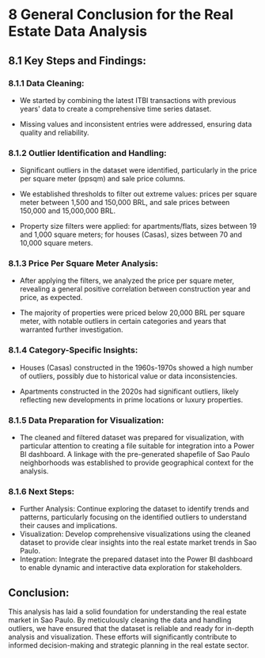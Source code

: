 # 8  General Conclusion for the Real Estate Data Analysis

## 8.1  Key Steps and Findings:

### 8.1.1  Data Cleaning:
- We started by combining the latest ITBI transactions with previous years' data to create a comprehensive time series dataset.

- Missing values and inconsistent entries were addressed, ensuring data quality and reliability.

### 8.1.2  Outlier Identification and Handling:

- Significant outliers in the dataset were identified, particularly in the price per square meter (ppsqm) and sale price columns.

- We established thresholds to filter out extreme values: prices per square meter between 1,500 and 150,000 BRL, and sale prices between 150,000 and 15,000,000 BRL.

- Property size filters were applied: for apartments/flats, sizes between 19 and 1,000 square meters; for houses (Casas), sizes between 70 and 10,000 square meters.

### 8.1.3  Price Per Square Meter Analysis:

- After applying the filters, we analyzed the price per square meter, revealing a general positive correlation between construction year and price, as expected.

- The majority of properties were priced below 20,000 BRL per square meter, with notable outliers in certain categories and years that warranted further investigation.

### 8.1.4  Category-Specific Insights:
- Houses (Casas) constructed in the 1960s-1970s showed a high number of outliers, possibly due to historical value or data inconsistencies.

- Apartments constructed in the 2020s had significant outliers, likely reflecting new developments in prime locations or luxury properties.

### 8.1.5  Data Preparation for Visualization:
- The cleaned and filtered dataset was prepared for visualization, with particular attention to creating a file suitable for integration into a Power BI dashboard. A linkage with the pre-generated shapefile of Sao Paulo neighborhoods was established to provide geographical context for the analysis.

### 8.1.6  Next Steps:
- Further Analysis: Continue exploring the dataset to identify trends and patterns, particularly focusing on the identified outliers to understand their causes and implications.
- Visualization: Develop comprehensive visualizations using the cleaned dataset to provide clear insights into the real estate market trends in Sao Paulo.
- Integration: Integrate the prepared dataset into the Power BI dashboard to enable dynamic and interactive data exploration for stakeholders.

## Conclusion: 

This analysis has laid a solid foundation for understanding the real estate market in Sao Paulo. By meticulously cleaning the data and handling outliers, we have ensured that the dataset is reliable and ready for in-depth analysis and visualization. These efforts will significantly contribute to informed decision-making and strategic planning in the real estate sector.
